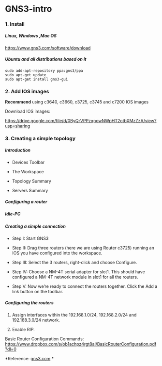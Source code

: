 # GNS3-intro

### 1. Install 
##### Linux, Windows ,Mac OS

https://www.gns3.com/software/download

##### Ubuntu and all distributions based on it 

	sudo add-apt-repository ppa:gns3/ppa
	sudo apt-get update
	sudo apt-get install gns3-gui

### 2. Add IOS images

**Recommend** using c3640, c3660, c3725, c3745 and c7200 IOS images 

Download IOS images: 

https://drive.google.com/file/d/0ByQrVPPzqnowNWpHT2otbXMzZzA/view?usp=sharing

### 3. Creating a simple topology 
#####  Introduction
- Devices Toolbar

- The Workspace

- Topology Summary

- Servers Summary 

##### Configuring a router

##### Idle-PC

##### Creating a simple connection

- Step I: Start GNS3

- Step II: Drag three routers (here we are using Router c3725) running an IOS you have configured into the workspace.

- Step III: Select the 3 routers, right-click and choose Configure.

- Step IV: Choose a NM-4T serial adapter for slot1. This should have configured a NM-4T network module in slot1 for all the routers.

- Step V: Now we’re ready to connect the routers together. Click the Add a link button on the toolbar.

##### Configuring the routers

1. Assign interfaces within the 192.168.1.0/24, 192.168.2.0/24 and 192.168.3.0/24 network.

2. Enable RIP.

Basic Router Configuration Commands:
https://www.dropbox.com/s/ob1achpz4rgt8ai/BasicRouterConfiguration.pdf?dl=0



*Reference: [gns3.com](https://www.gns3.com/support/docs) *





